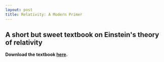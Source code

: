 ```yaml
---
layout: post
title: Relativity: A Modern Primer
---
```


## A short but sweet textbook on Einstein's theory of relativity

**Download the textbook [here](./Relativity__A_Modern_Primer.pdf).**
